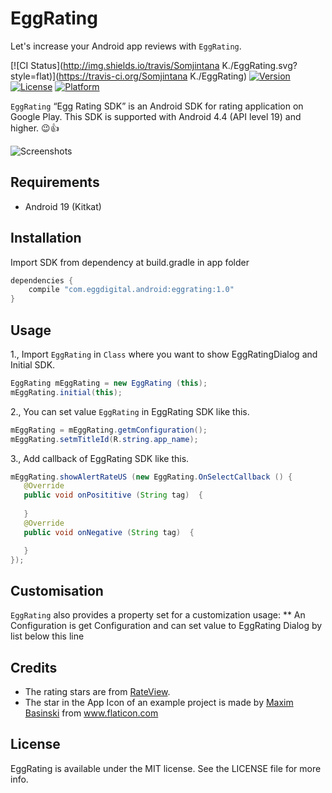 # EggRating
Let's increase your Android app reviews with `EggRating`.

[![CI Status](http://img.shields.io/travis/Somjintana K./EggRating.svg?style=flat)](https://travis-ci.org/Somjintana K./EggRating)
[![Version](https://img.shields.io/cocoapods/v/EggRating.svg?style=flat)](http://cocoapods.org/pods/EggRating)
[![License](https://img.shields.io/cocoapods/l/EggRating.svg?style=flat)](http://cocoapods.org/pods/EggRating)
[![Platform](https://img.shields.io/cocoapods/p/EggRating.svg?style=flat)](http://cocoapods.org/pods/EggRating)

`EggRating` 
“Egg Rating SDK”  is an Android SDK for rating application on Google Play. This SDK is supported with Android 4.4 (API level 19) and higher. 😉👍 

![Screenshots](https://cloud.githubusercontent.com/assets/9149523/21676989/bf9cb586-d36a-11e6-81b7-e6f499f2d0d5.png)

## Requirements

- Android 19 (Kitkat)

## Installation

Import SDK from dependency at build.gradle in app folder

```java
dependencies {
    compile "com.eggdigital.android:eggrating:1.0"
}
```

## Usage

1., Import `EggRating` in `Class` where you want to show EggRatingDialog and Initial SDK.

```java
EggRating mEggRating = new EggRating (this);
mEggRating.initial(this);
```

2., You can set value `EggRating` in EggRating SDK like this.
```java
mEggRating = mEggRating.getmConfiguration();
mEggRating.setmTitleId(R.string.app_name);
```
3., Add callback of EggRating SDK like this.
```java
mEggRating.showAlertRateUS (new EggRating.OnSelectCallback () {
   @Override
   public void onPosititive (String tag)  {
      
   }
   @Override
   public void onNegative (String tag)  {

   }
});
```


## Customisation

`EggRating` also provides a property set for a customization usage:
** An Configuration is get Configuration and can set value to EggRating Dialog by list below this line 


## Credits
- The rating stars are from [RateView](https://github.com/taruntyagi697/RateView).
- The star in the App Icon of an example project is made by [Maxim Basinski](http://www.flaticon.com/authors/maxim-basinski) from www.flaticon.com

## License

EggRating is available under the MIT license. See the LICENSE file for more info.
